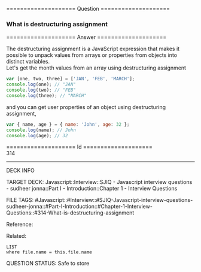 ==================== Question ====================  

### What is destructuring assignment  

==================== Answer ====================  

The destructuring assignment is a JavaScript expression that makes it possible
to unpack values from arrays or properties from objects into distinct
variables.  
Let's get the month values from an array using destructuring assignment

```javascript
var [one, two, three] = ['JAN', 'FEB', 'MARCH'];
console.log(one); // "JAN"
console.log(two); // "FEB"
console.log(three); // "MARCH"
```

and you can get user properties of an object using destructuring assignment,

```javascript
var { name, age } = { name: 'John', age: 32 };
console.log(name); // John
console.log(age); // 32
```

==================== Id ====================  
314

---

DECK INFO

TARGET DECK: Javascript::Interview::SJIQ - Javascript interview questions - sudheer jonna::Part I - Introduction::Chapter 1 - Interview Questions

FILE TAGS: #Javascript::#Interview::#SJIQ-Javascript-interview-questions-sudheer-jonna::#Part-I-Introduction::#Chapter-1-Interview-Questions::#314-What-is-destructuring-assignment

Reference:

Related:

```dataview
LIST
where file.name = this.file.name
```

QUESTION STATUS: Safe to store
